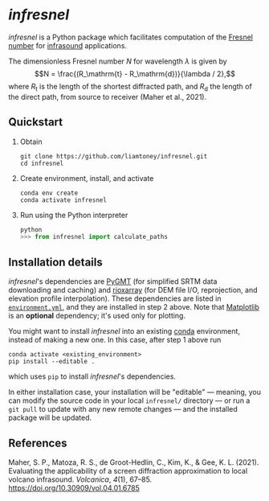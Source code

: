 # *infresnel*

*infresnel* is a Python package which facilitates computation of the
[Fresnel number](https://en.wikipedia.org/wiki/Fresnel_number) for
[infrasound](https://en.wikipedia.org/wiki/Infrasound) applications.

The dimensionless Fresnel number $N$ for wavelength $\lambda$ is given by
$$N = \frac{(R_\mathrm{t} - R_\mathrm{d})}{\lambda / 2},$$ where $R_\mathrm{t}$ is the
length of the shortest diffracted path, and $R_\mathrm{d}$ the length of the direct
path, from source to receiver (Maher et al., 2021).

## Quickstart

1. Obtain
   ```
   git clone https://github.com/liamtoney/infresnel.git
   cd infresnel
   ```

2. Create environment, install, and activate
   ```
   conda env create
   conda activate infresnel
   ```

3. Run using the Python interpreter
   ```python
   python
   >>> from infresnel import calculate_paths
   ```

## Installation details

*infresnel*'s dependencies are [PyGMT](https://www.pygmt.org/latest/) (for simplified
SRTM data downloading and caching) and
[rioxarray](https://corteva.github.io/rioxarray/stable/) (for DEM file I/O,
reprojection, and elevation profile interpolation). These dependencies are listed in
[`environment.yml`](environment.yml), and they are installed in step 2 above. Note that
[Matplotlib](https://matplotlib.org/) is an **optional** dependency; it's used only for
plotting.

You might want to install *infresnel* into an existing
[conda](https://docs.conda.io/en/latest/) environment, instead of making a new one. In
this case, after step 1 above run
```
conda activate <existing_environment>
pip install --editable .
```
which uses `pip` to install *infresnel*'s dependencies.

In either installation case, your installation will be "editable" — meaning, you can
modify the source code in your local `infresnel/` directory — or run a `git pull` to
update with any new remote changes — and the installed package will be updated.

## References

Maher, S. P., Matoza, R. S., de Groot-Hedlin, C., Kim, K., & Gee, K. L. (2021).
Evaluating the applicability of a screen diffraction approximation to local volcano
infrasound. *Volcanica*, *4*(1), 67–85. https://doi.org/10.30909/vol.04.01.6785
